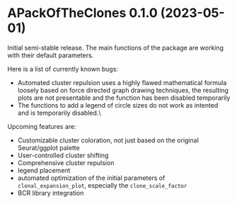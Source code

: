 # APackOfTheClones 0.1.0 (2023-05-01)
Initial semi-stable release. The main functions of the package are working with their default parameters. 

Here is a list of currently known bugs:
- Automated cluster repulsion uses a highly flawed mathematical formula loosely based on force directed graph drawing techniques, the resulting plots are not presentable and the function has been disabled temporarily
- The functions to add a legend of circle sizes do not work as intented and is temporarily disabled.\

Upcoming features are:
- Customizable cluster coloration, not just based on the original Seurat/ggplot palette
- User-controlled cluster shifting
- Comprehensive cluster repulsion
- legend placement
- automated optimization of the initial parameters of `clonal_expansion_plot`, especially the `clone_scale_factor`
- BCR library integration